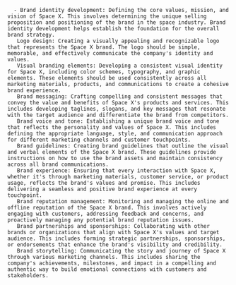       - Brand identity development: Defining the core values, mission, and vision of Space X. This involves determining the unique selling proposition and positioning of the brand in the space industry. Brand identity development helps establish the foundation for the overall brand strategy.
       Logo design: Creating a visually appealing and recognizable logo that represents the Space X brand. The logo should be simple, memorable, and effectively communicate the company's identity and values.
       Visual branding elements: Developing a consistent visual identity for Space X, including color schemes, typography, and graphic elements. These elements should be used consistently across all marketing materials, products, and communications to create a cohesive brand experience.
       Brand messaging: Crafting compelling and consistent messages that convey the value and benefits of Space X's products and services. This includes developing taglines, slogans, and key messages that resonate with the target audience and differentiate the brand from competitors.
       Brand voice and tone: Establishing a unique brand voice and tone that reflects the personality and values of Space X. This includes defining the appropriate language, style, and communication approach for different marketing channels and customer touchpoints.
       Brand guidelines: Creating brand guidelines that outline the visual and verbal elements of the Space X brand. These guidelines provide instructions on how to use the brand assets and maintain consistency across all brand communications.
       Brand experience: Ensuring that every interaction with Space X, whether it's through marketing materials, customer service, or product usage, reflects the brand's values and promise. This includes delivering a seamless and positive brand experience at every touchpoint.
       Brand reputation management: Monitoring and managing the online and offline reputation of the Space X brand. This involves actively engaging with customers, addressing feedback and concerns, and proactively managing any potential brand reputation issues.
       Brand partnerships and sponsorships: Collaborating with other brands or organizations that align with Space X's values and target audience. This includes forming strategic partnerships, sponsorships, or endorsements that enhance the brand's visibility and credibility.
       Brand storytelling: Communicating the story and journey of Space X through various marketing channels. This includes sharing the company's achievements, milestones, and impact in a compelling and authentic way to build emotional connections with customers and stakeholders.


